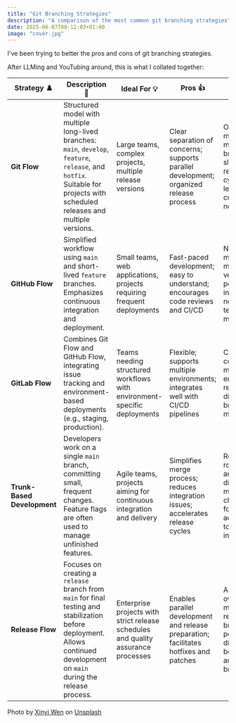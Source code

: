 ```yaml
---
title: "Git Branching Strategies"
description: "A comparison of the most common git branching strategies"
date: 2025-06-07T00:12:03+01:00
image: "cover.jpg"
---
```


I've been trying to better the pros and cons of git branching strategies.

After LLMing and YouTubing around, this is what I collated together:

| Strategy  ♟️                  | Description  📃                                                                                                                                                                   | Ideal For  💡                                                                       | Pros 👍                                                                                  | Cons 👎                                                                                                            |
| --------------------------- | ------------------------------------------------------------------------------------------------------------------------------------------------------------------------------- | --------------------------------------------------------------------------------- | -------------------------------------------------------------------------------------- | ---------------------------------------------------------------------------------------------------------------- |
| **Git Flow**                | Structured model with multiple long-lived branches: `main`, `develop`, `feature`, `release`, and `hotfix`. Suitable for projects with scheduled releases and multiple versions. | Large teams, complex projects, multiple release versions                          | Clear separation of concerns; supports parallel development; organized release process | Overhead in managing multiple branches; slower release cycles; steep learning curve for newcomers                |
| **GitHub Flow**             | Simplified workflow using `main` and short-lived `feature` branches. Emphasizes continuous integration and deployment.                                                          | Small teams, web applications, projects requiring frequent deployments            | Fast-paced development; easy to understand; encourages code reviews and CI/CD          | Not ideal for managing multiple versions; potential instability if not properly tested before merging            |
| **GitLab Flow**             | Combines Git Flow and GitHub Flow, integrating issue tracking and environment-based deployments (e.g., staging, production).                                                    | Teams needing structured workflows with environment-specific deployments          | Flexible; supports multiple environments; integrates well with CI/CD pipelines         | Can become complex with multiple environments; requires disciplined branch management                            |
| **Trunk-Based Development** | Developers work on a single `main` branch, committing small, frequent changes. Feature flags are often used to manage unfinished features.                                      | Agile teams, projects aiming for continuous integration and delivery              | Simplifies merge process; reduces integration issues; accelerates release cycles       | Requires robust testing and discipline; may be challenging for teams not accustomed to frequent integrations     |
| **Release Flow**            | Focuses on creating a `release` branch from `main` for final testing and stabilization before deployment. Allows continued development on `main` during the release process.    | Enterprise projects with strict release schedules and quality assurance processes | Enables parallel development and release preparation; facilitates hotfixes and patches | Additional overhead in managing release branches; potential for divergence between `main` and `release` branches |

Photo by [Xinyi Wen](https://unsplash.com/@ewxy?utm_content=creditCopyText&utm_medium=referral&utm_source=unsplash) on [Unsplash](https://unsplash.com/photos/looking-up-at-the-branches-of-a-tree-Wy72IZTIfvk?utm_content=creditCopyText&utm_medium=referral&utm_source=unsplash)
